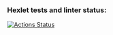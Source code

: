 ### Hexlet tests and linter status:
[![Actions Status](https://github.com/t-astik/layout-designer-project-lvl1/workflows/hexlet-check/badge.svg?branch=)](https://github.com/t-astik/layout-designer-project-lvl1/actions?query=branch:)